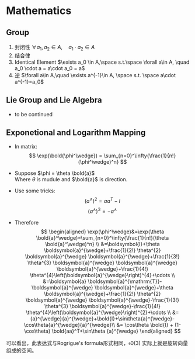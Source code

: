 # Mathematics

## Group
1. 封闭性 $\forall a_1, a_2 \in A, \quad a_1\cdot a_2\in A$  
2. 结合律 
3. Identical Element  $\exists a_0 \in A,\space s.t.\space \forall a\in A, \quad a_0 \cdot a = a\cdot a_0 = a$
4. 逆 $\forall a\in A,\quad \exists a^{-1}\in A, \space s.t. \space a\cdot a^{-1}=a_0$

## Lie Group and Lie Algebra

- to be continued

## Exponetional and Logarithm Mapping
- In matrix:  
$$ 
\exp(\bold{\phi^\wedge}) = \sum_{n=0}^\infty{\frac{1}{n!}(\phi^\wedge)^n}
$$
- Suppose $\phi = \theta \bold{a}$  
Where $\theta$ is mudule and $\bold{a}$ is direction.
- Use some tricks:  
$$
(a^\wedge)^2=aa^T-I
$$
$$
(a^\wedge)^3=-a^\wedge
$$

- Therefore
$$
\begin{aligned}
\exp(\phi^\wedge)&=\exp(\theta \bold{a}^\wedge)=\sum_{n=0}^\infty{\frac{1}{n!}(\theta \bold{a}^\wedge)^n} \\
&=\boldsymbol{I}+\theta \boldsymbol{a}^{\wedge}+\frac{1}{2!} \theta^{2} \boldsymbol{a}^{\wedge} \boldsymbol{a}^{\wedge}+\frac{1}{3!} \theta^{3} \boldsymbol{a}^{\wedge} \boldsymbol{a}^{\wedge} \boldsymbol{a}^{\wedge}+\frac{1}{4!} \theta^{4}\left(\boldsymbol{a}^{\wedge}\right)^{4}+\cdots \\
&=\boldsymbol{a} \boldsymbol{a}^{\mathrm{T}}-\boldsymbol{a}^{\wedge} \boldsymbol{a}^{\wedge}+\theta \boldsymbol{a}^{\wedge}+\frac{1}{2!} \theta^{2} \boldsymbol{a}^{\wedge} \boldsymbol{a}^{\wedge}-\frac{1}{3!} \theta^{3} \boldsymbol{a}^{\wedge}-\frac{1}{4!} \theta^{4}\left(\boldsymbol{a}^{\wedge}\right)^{2}+\cdots \\
&={a}^{\wedge}{a}^{\wedge}+\bold{I}+\sin\theta{a}^{\wedge}-\cos\theta{a}^{\wedge}{a}^{\wedge}\\
&= \cos\theta \bold{I} + (1-\cos\theta) \bold{aa}^T+\sin\theta {a}^{\wedge}
\end{aligned}
$$

可以看出，此表达式与Rogrigue's formula形式相同，$\mathfrak{s0}(3)$ 实际上就是旋转向量组成的空间。 


